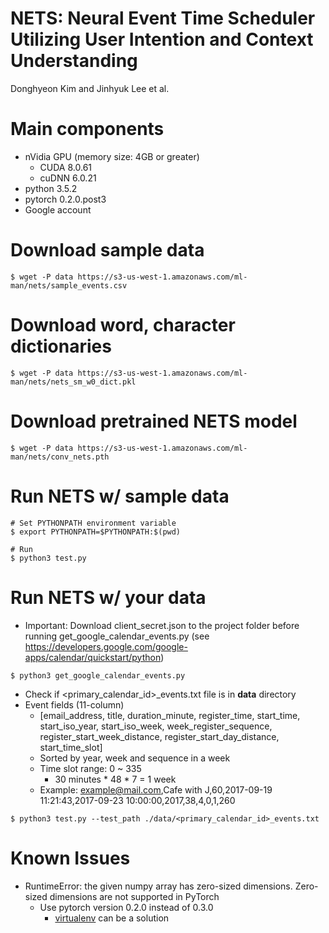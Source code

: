 # NETS: Neural Event Time Scheduler Utilizing User Intention and Context Understanding
Donghyeon Kim and Jinhyuk Lee et al.

# Main components
* nVidia GPU (memory size: 4GB or greater)
    * CUDA 8.0.61
    * cuDNN 6.0.21
* python 3.5.2
* pytorch 0.2.0.post3
* Google account

# Download sample data
```
$ wget -P data https://s3-us-west-1.amazonaws.com/ml-man/nets/sample_events.csv
```

# Download word, character dictionaries
```
$ wget -P data https://s3-us-west-1.amazonaws.com/ml-man/nets/nets_sm_w0_dict.pkl
```

# Download pretrained NETS model
```
$ wget -P data https://s3-us-west-1.amazonaws.com/ml-man/nets/conv_nets.pth
```

# Run NETS w/ sample data
```
# Set PYTHONPATH environment variable
$ export PYTHONPATH=$PYTHONPATH:$(pwd)

# Run
$ python3 test.py
```

# Run NETS w/ your data
* Important: Download client_secret.json to the project folder before running get_google_calendar_events.py
(see https://developers.google.com/google-apps/calendar/quickstart/python)
```
$ python3 get_google_calendar_events.py
```
* Check if <primary_calendar_id>_events.txt file is in __data__ directory
* Event fields (11-column)
    * [email_address, title, duration_minute, register_time, start_time, start_iso_year, start_iso_week, week_register_sequence, register_start_week_distance, register_start_day_distance, start_time_slot]
    * Sorted by year, week and sequence in a week
    * Time slot range: 0 ~ 335
        * 30 minutes * 48 * 7 = 1 week
    * Example: example@mail.com,Cafe with J,60,2017-09-19 11:21:43,2017-09-23 10:00:00,2017,38,4,0,1,260

```
$ python3 test.py --test_path ./data/<primary_calendar_id>_events.txt
```

# Known Issues
* RuntimeError: the given numpy array has zero-sized dimensions. Zero-sized dimensions are not supported in PyTorch
    * Use pytorch version 0.2.0 instead of 0.3.0
        * [virtualenv](https://virtualenv.pypa.io/en/stable/) can be a solution